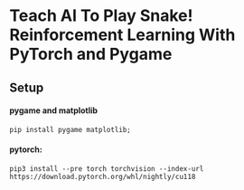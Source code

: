 # Teach AI To Play Snake! Reinforcement Learning With PyTorch and Pygame

## Setup

#### pygame and matplotlib

```
pip install pygame matplotlib;
```

#### pytorch:

```
pip3 install --pre torch torchvision --index-url https://download.pytorch.org/whl/nightly/cu118 
```

